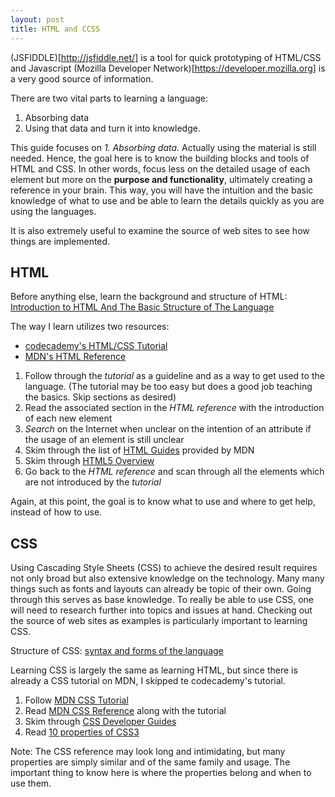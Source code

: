 ```yaml
---
layout: post
title: HTML and CCSS
---
```


(JSFIDDLE)[http://jsfiddle.net/] is a tool for quick prototyping of HTML/CSS and Javascript
(Mozilla Developer Network)[https://developer.mozilla.org] is a very good source of information.

There are two vital parts to learning a language:

1. Absorbing data
2. Using that data and turn it into knowledge.

This guide focuses on _1. Absorbing data_. Actually using the material is still needed. Hence, the goal here is to know the building blocks and tools of HTML and CSS. In other words, focus less on the detailed usage of each element but more on the __purpose and functionality__, ultimately creating a reference in your brain. This way, you will have the intuition and the basic knowledge of what to use and be able to learn the details quickly as you are using the languages.

It is also extremely useful to examine the source of web sites to see how things are implemented.

HTML
------

Before anything else, learn the background and structure of HTML:
[Introduction to HTML And The Basic Structure of The Language](https://developer.mozilla.org/en-US/docs/Web/Guide/HTML/Introduction)

The way I learn utilizes two resources:
* [codecademy's HTML/CSS Tutorial](http://www.codecademy.com/tracks/web)
* [MDN's HTML Reference](https://developer.mozilla.org/en-US/docs/Web/HTML/Element)

1. Follow through the _tutorial_ as a guideline and as a way to get used to the language. (The tutorial may be too easy but does a good job teaching the basics. Skip sections as desired)
2. Read the associated section in the _HTML reference_ with the introduction of each new element
3. _Search_ on the Internet when unclear on the intention of an attribute if the usage of an element is still unclear
4. Skim through the list of [HTML Guides](https://developer.mozilla.org/en-US/docs/Web/Guide/HTML) provided by MDN
5. Skim through [HTML5 Overview](https://developer.mozilla.org/en-US/docs/Web/Guide/HTML/HTML5)
6. Go back to the _HTML reference_ and scan through all the elements which are not introduced by the _tutorial_

Again, at this point, the goal is to know what to use and where to get help, instead of how to use.

CSS
------

Using Cascading Style Sheets (CSS) to achieve the desired result requires not only broad but also extensive knowledge on the technology. Many many things such as fonts and layouts can already be topic of their own. Going through this serves as base knowledge. To really be able to use CSS, one will need to research further into topics and issues at hand. Checking out the source of web sites as examples is particularly important to learning CSS.

Structure of CSS:
[syntax and forms of the language](https://developer.mozilla.org/en-US/docs/Web/CSS/Syntax)

Learning CSS is largely the same as learning HTML, but since there is already a CSS tutorial on MDN, I skipped te codecademy's tutorial.

1. Follow [MDN CSS Tutorial](https://developer.mozilla.org/en-US/docs/Web/Guide/CSS/Getting_started)
2. Read [MDN CSS Reference](https://developer.mozilla.org/en-US/docs/Web/CSS/Reference) along with the tutorial
3. Skim through [CSS Developer Guides](https://developer.mozilla.org/en-US/docs/Web/Guide/CSS)
4. Read [10 properties of CSS3](http://code.tutsplus.com/tutorials/10-css3-properties-you-need-to-be-familiar-with--net-16417)

Note: The CSS reference may look long and intimidating, but many properties are simply similar and of the same family and usage. The important thing to know here is where the properties belong and when to use them.